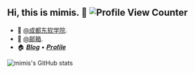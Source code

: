 ## Hi, this is mimis. :wave: ![Profile View Counter](https://komarev.com/ghpvc/?username=mimis-s)

<!-- Introduction -->

- :school: [@成都东软学院](https://www.nsu.edu.cn/).
- :email:  [@邮箱](2932508344@qq.com).
- :house:  [𝑩𝒍𝒐𝒈](https://blog.csdn.net/qq_38361942?type=blog) • [𝑷𝒓𝒐𝒇𝒊𝒍𝒆](https://github.com/mimis-s)

<!-- Github Stats -->

![mimis's GitHub stats](https://github-readme-stats.vercel.app/api?username=mimis-s&show_icons=true)

